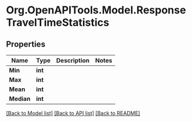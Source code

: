 # Org.OpenAPITools.Model.ResponseTravelTimeStatistics

## Properties

Name | Type | Description | Notes
------------ | ------------- | ------------- | -------------
**Min** | **int** |  | 
**Max** | **int** |  | 
**Mean** | **int** |  | 
**Median** | **int** |  | 

[[Back to Model list]](../README.md#documentation-for-models) [[Back to API list]](../README.md#documentation-for-api-endpoints) [[Back to README]](../README.md)

